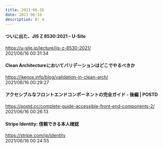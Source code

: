 ```yaml
---
title: 2021-06-16
date: 2021-06-16
description: B! 4
---
```


#### ついに出た、JIS Z 8530:2021 – U-Site
https://u-site.jp/lecture/jis-z-8530-2021/<br>
2021/06/16 00:31:34<br>


#### Clean Architectureにおいてバリデーションはどこでやるべきか
https://ikenox.info/blog/validation-in-clean-arch/<br>
2021/06/16 00:29:27<br>


#### アクセシブルなフロントエンドコンポーネントの完全ガイド - 後編 | POSTD
https://postd.cc/complete-guide-accessible-front-end-components-2/<br>
2021/06/16 00:26:13<br>


#### Stripe Identity: 信頼できる本人確認
https://stripe.com/jp/identity<br>
2021/06/16 00:24:55<br>


